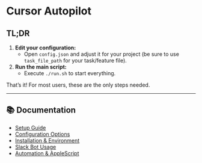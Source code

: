 # Cursor Autopilot

## TL;DR

1. **Edit your configuration:**
   - Open `config.json` and adjust it for your project (be sure to use `task_file_path` for your task/feature file).
2. **Run the main script:**
   - Execute `./run.sh` to start everything.

That’s it! For most users, these are the only steps needed.

---

## 📚 Documentation

- [Setup Guide](./docs/SETUP.md)
- [Configuration Options](./docs/CONFIGURATION.md)
- [Installation & Environment](./docs/INSTALLATION.md)
- [Slack Bot Usage](./docs/SLACK_BOT.md)
- [Automation & AppleScript](./docs/AUTOMATION.md)
